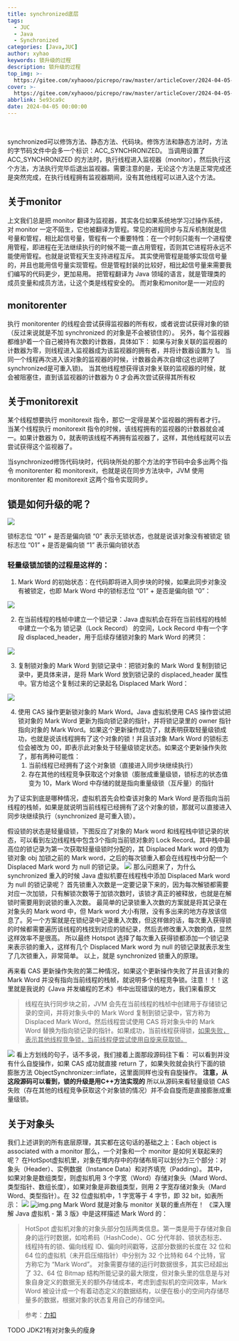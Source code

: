 ```yaml
---
title: synchronized底层
tags:
  - JUC
  - Java
  - Synchronized
categories: [Java,JUC]
author: xyhao
keywords: 锁升级的过程
description: 锁升级的过程
top_img: >-
  https://gitee.com/xyhaooo/picrepo/raw/master/articleCover/2024-04-05-synchronized.png
cover: >-
  https://gitee.com/xyhaooo/picrepo/raw/master/articleCover/2024-04-05-synchronized.png
abbrlink: 5e93ca9c
date: 2024-04-05 00:00:00
---
```


<br>

synchronized可以修饰方法、静态方法、代码块。修饰方法和静态方法时，方法的字节码文件中会多一个标识：ACC_SYNCHRONIZED。
当调用设置了 ACC_SYNCHRONIZED 的方法时，执行线程进入监视器（monitor），然后执行这个方法，方法执行完毕后退出监视器。需要注意的是，无论这个方法是正常完成还是突然完成，在执行线程拥有监视器期间，没有其他线程可以进入这个方法。



## 关于monitor
上文我们总是把 monitor 翻译为监视器，其实各位如果系统地学习过操作系统，对 monitor 一定不陌生，它也被翻译为管程。常见的进程同步与互斥机制就是信号量和管程，相比起信号量，管程有一个重要特性：在一个时刻只能有一个进程使用管程，即进程在无法继续执行的时候不能一直占用管程，否则其它进程将永远不能使用管程。也就是说管程天生支持进程互斥。
其实使用管程是能够实现信号量的，并且也能用信号量实现管程。但是管程封装的比较好，相比起信号量来需要我们编写的代码更少，更加易用。
把管程翻译为 Java 领域的语言，就是管理类的成员变量和成员方法，让这个类是线程安全的。
而对象和monitor是一一对应的	
## monitorenter
执行 monitorenter 的线程会尝试获得监视器的所有权，或者说尝试获得对象的锁（反过来说就是不加 synchronized 的对象是不会被锁住的）。
另外，每个监视器都维护着一个自己被持有次数的计数器，具体如下：
如果与对象关联的监视器的计数器为零，则线程进入监视器成为该监视器的拥有者，并将计数器设置为 1。
当同一个线程再次进入该对象的监视器的时候，计数器会再次自增(这也说明了synchronized是可重入锁)。
当其他线程想获得该对象关联的监视器的时候，就会被阻塞住，直到该监视器的计数器为 0 才会再次尝试获得其所有权
## 关于monitorexit
某个线程想要执行 monitorexit 指令，那它一定得是某个监视器的拥有者才行。
当某个线程执行 monitorexit 指令的时候，该线程拥有的监视器的计数器就会减一。如果计数器为 0，就表明该线程不再拥有监视器了，这样，其他线程就可以去尝试获得这个监视器了。

当synchronized修饰代码块时，代码块所处的那个方法的字节码中会多出两个指令 monitorenter 和 monitorexit，也就是说在同步方法块中，JVM 使用 monitorenter 和 monitorexit 这两个指令实现同步。
## 锁是如何升级的呢？
![](https://gitee.com/xyhaooo/picrepo/raw/master/articleSource/2024-04-05-synchonized/img.png)

锁标志位 “01” + 是否是偏向锁 “0” 表示无锁状态，也就是说该对象没有被锁定
锁标志位 “01” + 是否是偏向锁 “1” 表示偏向锁状态

### 轻量级锁加锁的过程是这样的：

1. Mark Word 的初始状态：在代码即将进入同步块的时候，如果此同步对象没有被锁定，也即 Mark Word 中的锁标志位 “01” + 是否是偏向锁 “0”：

![](https://gitee.com/xyhaooo/picrepo/raw/master/articleSource/2024-04-05-synchonized/img_1.png)

2. 在当前线程的栈帧中建立一个锁记录：Java 虚拟机会在将在当前线程的栈帧中建立一个名为 锁记录（Lock Record） 的空间，Lock Record 中有一个字段 displaced_header，用于后续存储锁对象的 Mark Word 的拷贝：

![](https://gitee.com/xyhaooo/picrepo/raw/master/articleSource/2024-04-05-synchonized/img_2.png)

3. 复制锁对象的 Mark Word 到锁记录中：把锁对象的 Mark Word 复制到锁记录中，更具体来讲，是将 Mark Word 放到锁记录的 displaced_header 属性中。官方给这个复制过来的记录起名 Displaced Mark Word：

![](https://gitee.com/xyhaooo/picrepo/raw/master/articleSource/2024-04-05-synchonized/img_3.png)

4. 使用 CAS 操作更新锁对象的 Mark Word。Java 虚拟机使用 CAS 操作尝试把锁对象的 Mark Word 更新为指向锁记录的指针，并将锁记录里的 owner 指针指向对象的 Mark Word。如果这个更新操作成功了，就表明获取轻量级锁成功，也就是说该线程拥有了这个对象的锁！并且该对象 Mark Word 的锁标志位会被改为 00，即表示此对象处于轻量级锁定状态。如果这个更新操作失败了，那有两种可能性：
   1. 当前线程已经拥有了这个对象锁（直接进入同步块继续执行）
   2. 存在其他的线程竞争获取这个对象锁（膨胀成重量级锁，锁标志的状态值变为 10，Mark Word 中存储的就是指向重量级锁（互斥量）的指针

为了证实到底是哪种情况，虚拟机首先会检查该对象的 Mark Word 是否指向当前线程的栈帧，如果是就说明当前线程已经拥有了这个对象的锁，那就可以直接进入同步块继续执行（synchronized 是可重入锁）。

假设锁的状态是轻量级锁，下图反应了对象的 Mark word 和线程栈中锁记录的状态，可以看到左边线程栈中包含3个指向当前锁对象的 Lock Record。其中栈中最高位的锁记录为第一次获取轻量级锁时分配的，其 Displaced Mark word 的值为锁对象 obj 加锁之前的 Mark word，之后的每次锁重入都会在线程栈中分配一个 Displaced Mark word 为 null 的锁记录。
![](https://gitee.com/xyhaooo/picrepo/raw/master/articleSource/2024-04-05-synchonized/img_4.png)
那么问题来了，为什么 synchronized 重入的时候 Java 虚拟机要在线程栈中添加 Displaced Mark word 为 null 的锁记录呢？
首先锁重入次数是一定要记录下来的，因为每次解锁都需要对应一次加锁，只有解锁次数等于加锁次数时，该锁才真正的被释放，也就是在解锁时需要用到说锁的重入次数。
最简单的记录锁重入次数的方案就是将其记录在对象头的 Mark word 中，但 Mark word 大小有限，没有多出来的地方存放该信息了。另一个方案就是在锁纪录中记录重入次数，但这样做的话，每次重入获得锁的时候都需要遍历该线程的栈找到对应的锁纪录，然后去修改重入次数的值，显然这样效率不是很高。
所以最终 Hotspot 选择了每次重入获得锁都添加一个锁记录来表示锁的重入，这样有几个 Displaced Mark word 为 null 的锁记录就表示发生了几次锁重入，非常简单。
以上，就是 synchronized 锁重入的原理。


再来看 CAS 更新操作失败的第二种情况，如果这个更新操作失败了并且该对象的 Mark Word 并没有指向当前线程的栈帧，就说明多个线程竞争锁。注意！！！这里就是我说的《Java 并发编程的艺术》书中出现错误的地方，我们来看原文
> 线程在执行同步块之前，JVM 会先在当前线程的栈桢中创建用于存储锁记录的空间，并将对象头中的 Mark Word 复制到锁记录中，官方称为 Displaced Mark Word。然后线程尝试使用 CAS 将对象头中的 Mark Word 替换为指向锁记录的指针。如果成功，当前线程获得锁，<u>如果失败，表示其他线程竞争锁，当前线程便尝试使用自旋来获取锁。</u>
> 

![](https://gitee.com/xyhaooo/picrepo/raw/master/articleSource/2024-04-05-synchonized/img_5.png)
看上方划线的句子，话不多说，我们接着上面那段源码往下看：
可以看到并没有什么自旋操作，如果 CAS 成功就直接 return 了，如果失败就会执行下面的锁膨胀方法 ObjectSynchronizer::inflate，这里面同样也没有自旋操作。
**注意，从这段源码可以看到，锁的升级是用C++方法实现的**
所以从源码来看轻量级锁 CAS 失败（存在其他的线程竞争获取这个对象锁的情况）并不会自旋而是直接膨胀成重量级锁。

## 关于对象头
我们上述讲到的所有底层原理，其实都在这句话的基础之上：Each object is associated with a monitor
那么，一个对象和一个 monitor 是如何关联起来的呢？
在HotSpot虚拟机里，对象在堆内存中的存储布局可以划分为三个部分：对象头（Header）、实例数据（Instance Data）和对齐填充（Padding）。
其中，如果对象是数组类型，则虚拟机用 3 个字宽（Word）存储对象头（Mard Word、类型指针、数组长度），如果对象是非数组类型，则用 2 字宽存储对象头（Mard Word、类型指针）。在 32 位虚拟机中，1 字宽等于 4 字节，即 32 bit，如表所示：
![](https://gitee.com/xyhaooo/picrepo/raw/master/articleSource/2024-04-05-synchonized/img_6.png)
![img.png](https://gitee.com/xyhaooo/picrepo/raw/master/articleSource/2024-04-05-synchonized/img_7.png)
Mark Word 就是对象与 monitor 关联的重点所在！ 《深入理解 Java 虚拟机 - 第 3 版》中是这样描述 Mark Word 的：
> HotSpot 虚拟机对象的对象头部分包括两类信息。第一类是用于存储对象自身的运行时数据，如哈希码（HashCode）、GC 分代年龄、锁状态标志、线程持有的锁、偏向线程 ID、偏向时间戳等，这部分数据的长度在 32 位和 64 位的虚拟机（未开启压缩指针）中分别为 32 个比特和 64 个比特，官方称它为 “Mark Word”。
> 对象需要存储的运行时数据很多，其实已经超出了 32、64 位 Bitmap 结构所能记录的最大限度，但对象头里的信息是与对象自身定义的数据无关的额外存储成本，考虑到虚拟机的空间效率，Mark Word 被设计成一个有着动态定义的数据结构，以便在极小的空间内存储尽量多的数据，根据对象的状态复用自己的存储空间。


> 参考：[力扣](https://leetcode.cn/leetbook/read/concurrency/aty716/)



TODO  JDK21有对对象头的瘦身	
